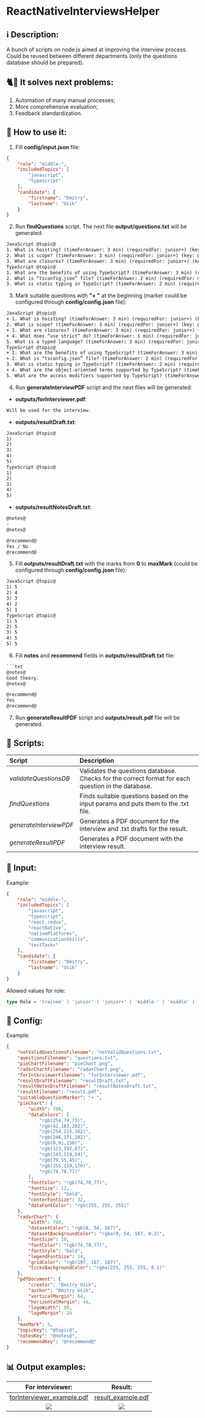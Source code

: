 # ReactNativeInterviewsHelper

## :information_source: Description:

A bunch of scripts on node.js aimed at improving the interview process. Could be reused between different departments (only the questions database should be prepared).

## :cat2::rat: It solves next problems:

1) Automation of many manual processes;
2) More comprehensive evaluation;
3) Feedback standardization.

## :running: How to use it:

1) Fill **config/input.json** file:
```json
{
    "role": "middle-",
    "includedTopics": [
        "javascript",
        "typescript"
    ],
    "candidate": {
        "firstname": "Dmitry",
        "lastname": "Usik"
    }
}
```
2) Run **findQuestions** script. The next file **output/questions.txt** will be generated:
```txt
JavaScript @topic@
1. What is hoisting? (timeForAnswer: 3 min) (requiredFor: junior+) (key: @j1@)
2. What is scope? (timeForAnswer: 3 min) (requiredFor: junior+) (key: @j2@)
3. What are closures? (timeForAnswer: 3 min) (requiredFor: junior+) (key: @j3@)
TypeScript @topic@
1. What are the benefits of using TypeScript? (timeForAnswer: 3 min) (requiredFor: middle-) (key: @t1@)
2. What is “tsconfig.json” file? (timeForAnswer: 2 min) (requiredFor: middle-) (key: @t3@)
3. What is static typing in TypeScript? (timeForAnswer: 2 min) (requiredFor: middle-) (key: @t5@)
```
3) Mark suitable questions with **"+ "** at the beginning (marker could be configured through **config/config.json** file):
```txt
JavaScript @topic@
+ 1. What is hoisting? (timeForAnswer: 3 min) (requiredFor: junior+) (key: @j1@)
2. What is scope? (timeForAnswer: 3 min) (requiredFor: junior+) (key: @j2@)
+ 3. What are closures? (timeForAnswer: 3 min) (requiredFor: junior+) (key: @j3@)
+ 4. What does “use strict” do? (timeForAnswer: 1 min) (requiredFor: junior+) (key: @j4@)
5. What is a typed language? (timeForAnswer: 3 min) (requiredFor: junior) (key: @j5@)
TypeScript @topic@
+ 1. What are the benefits of using TypeScript? (timeForAnswer: 3 min) (requiredFor: middle-) (key: @t1@)
+ 2. What is “tsconfig.json” file? (timeForAnswer: 2 min) (requiredFor: middle-) (key: @t3@)
3. What is static typing in TypeScript? (timeForAnswer: 2 min) (requiredFor: middle-) (key: @t5@)
+ 4. What are the object-oriented terms supported by TypeScript? (timeForAnswer: 3 min) (requiredFor: middle-) (key: @t6@)
5. What are the access modifiers supported by TypeScript? (timeForAnswer: 2 min) (requiredFor: middle-) (key: @t7@)
```
4) Run **generateInterviewPDF** script and the next files will be generated:
- **outputs/forInterviewer.pdf**:
```txt
Will be used for the interview.
```
- **outputs/resultDraft.txt**:
```txt
JavaScript @topic@
1)
2)
3)
4)
5)
TypeScript @topic@
1)
2)
3)
4)
5)
```
- **outputs/resultNotesDraft.txt**:
```txt
@notes@
-
@notes@

@recommend@
Yes / No
@recommend@
```
5) Fill **outputs/resultDraft.txt** with the marks from **0** to **maxMark** (could be configured through **config/config.json** file):
```txt
JavaScript @topic@
1) 5
2) 4
3) 3
4) 2
5) 1
TypeScript @topic@
1) 5
2) 5
3) 5
4) 5
5) 5
```
6) Fill **notes** and **recommend** fields in **outputs/resultDraft.txt** file:
```txt
```txt
@notes@
Good theory.
@notes@

@recommend@
Yes
@recommend@
```
7) Run **generateResultPDF** script and **outputs/result.pdf** file will be generated.


## :hammer: Scripts:
| Script | Description |
| :--- | :--- |
| *validateQuestionsDB* | Validates the questions database. Checks for the correct format for each question in the database. |
| *findQuestions* | Finds suitable questions based on the input params and puts them to the .txt file. |
| *generateInterviewPDF* | Generates a PDF document for the interview and .txt drafts for the result. | 
| *generateResultPDF* | Generates a PDF document with the interview result. |

## :pencil: Input:

Example:
```json
{
    "role": "middle-",
    "includedTopics": [
        "javascript",
        "typescript",
        "react.redux",
        "reactNative",
        "nativePlatforms",
        "communicationSkills",
        "testTasks"
    ],
    "candidate": {
        "firstname": "Dmitry",
        "lastname": "Usik"
    }
}
```
Allowed values for role:
```typescript
type Role = 'trainee' | 'junior' | 'junior+' | 'middle-' | 'middle' | 'middle+' | 'senior'
```

## :pencil: Config:

Example:
```json
{
    "notValidQuestionsFilename": "notValidQuestions.txt",
    "questionsFilename": "questions.txt",
    "pieChartFilename": "pieChart.png",
    "radarChartFilename": "radarChart.png",
    "forInterviewerFilename": "forInterviewer.pdf",
    "resultDraftFilename": "resultDraft.txt",
    "resultNotesDraftFilename": "resultNotesDraft.txt",
    "resultFilename": "result.pdf",
    "suitableQuestionMarker": "+ ",
    "pieChart": {
        "width": 700,
        "dataColors": [
            "rgb(254,74,73)",
            "rgb(42,183,202)",
            "rgb(254,215,102)",
            "rgb(246,171,182)",
            "rgb(0,91,150)",
            "rgb(123,192,67)",
            "rgb(243,119,54)",
            "rgb(79,55,45)",
            "rgb(255,119,170)",
            "rgb(74,78,77)"
        ],
        "fontColor": "rgb(74,78,77)",
        "fontSize": 12,
        "fontStyle": "bold",
        "centerFontSize": 32,
        "dataFontColor": "rgb(255, 255, 255)"
    },
    "radarChart": {
        "width": 700,
        "datasetColor": "rgb(0, 54, 167)",
        "datasetBackgroundColor": "rgba(0, 54, 167, 0.3)",
        "fontSize": 10,
        "fontColor": "rgb(74,78,77)",
        "fontStyle": "bold",
        "legendFontSize": 14,
        "gridColor": "rgb(187, 187, 187)",
        "ticksBackgroundColor": "rgba(255, 255, 255, 0.1)"
    },
    "pdfDocument": {
        "creator": "Dmitry Usik",
        "author": "Dmitry Usik",
        "verticalMargin": 64,
        "horizontalMargin": 48,
        "logoWidth": 80,
        "logoMargin": 24
    },
    "maxMark": 5,
    "topicKey": "@topic@",
    "notesKey": "@notes@",
    "recommendKey": "@recommend@"
}
```

## :bar_chart: Output examples:
| For interviewer: | Result: |
:-------------------------:|:-------------------------:
| [forInterviewer_example.pdf](forInterviewer_example.pdf) | [result_example.pdf](result_example.pdf) |
| ![](forInterviewer_preview.png) | ![](result_preview.png)| 
